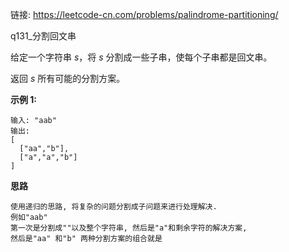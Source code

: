 链接:  https://leetcode-cn.com/problems/palindrome-partitioning/

q131_分割回文串

给定一个字符串 *s*，将 *s* 分割成一些子串，使每个子串都是回文串。

返回 *s* 所有可能的分割方案。

**示例 1:**

```
输入: "aab"
输出:
[
  ["aa","b"],
  ["a","a","b"]
]
```

**思路**

```
使用递归的思路, 将复杂的问题分割成子问题来进行处理解决. 
例如"aab"
第一次是分割成""以及整个字符串, 然后是"a"和剩余字符的解决方案,
然后是"aa" 和"b" 两种分割方案的组合就是

```










